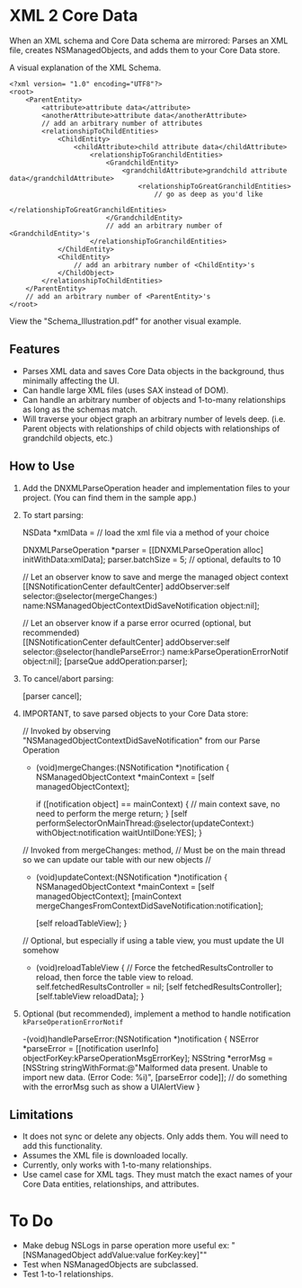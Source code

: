 # XML 2 Core Data
When an XML schema and Core Data schema are mirrored:  Parses an XML file, creates NSManagedObjects, and adds them to your Core Data store.

A visual explanation of the XML Schema.

    <?xml version= "1.0" encoding="UTF8"?>
    <root>
    	<ParentEntity>
    		<attribute>attribute data</attribute>
    		<anotherAttribute>attribute data</anotherAttribute>
            // add an arbitrary number of attributes
    		<relationshipToChildEntities>
    			<ChildEntity>
    				<childAttribute>child attribute data</childAttribute>
                        <relationshipToGranchildEntities>
                            <GrandchildEntity>
                                <grandchildAttribute>grandchild attribute data</grandchildAttribute>
                                    <relationshipToGreatGranchildEntities>
                                        // go as deep as you'd like
                                    </relationshipToGreatGranchildEntities>
                            </GrandchildEntity>
                            // add an arbitrary number of <GrandchildEntity>'s
                        </relationshipToGranchildEntities>
    			</ChildEntity>
                <ChildEntity>
                    // add an arbitrary number of <ChildEntity>'s
                </ChildObject>
            </relationshipToChildEntities>
        </ParentEntity>
        // add an arbitrary number of <ParentEntity>'s
    </root>

View the "Schema_Illustration.pdf" for another visual example.

## Features
* Parses XML data and saves Core Data objects in the background, thus minimally affecting the UI.
* Can handle large XML files (uses SAX instead of DOM).
* Can handle an arbitrary number of objects and 1-to-many relationships as long as the schemas match.
* Will traverse your object graph an arbitrary number of levels deep.  (i.e. Parent objects with relationships of child objects with relationships of grandchild objects, etc.)

## How to Use
1. Add the DNXMLParseOperation header and implementation files to your project.  (You can find them in the sample app.)

2. To start parsing:
    
    NSData *xmlData = // load the xml file via a method of your choice

    DNXMLParseOperation *parser = [[DNXMLParseOperation alloc] initWithData:xmlData];
    parser.batchSize = 5;  // optional, defaults to 10
    
    // Let an observer know to save and merge the managed object context
    [[NSNotificationCenter defaultCenter] addObserver:self
                                             selector:@selector(mergeChanges:)
                                                 name:NSManagedObjectContextDidSaveNotification
                                               object:nil];

    // Let an observer know if a parse error ocurred (optional, but recommended)                                        
    [[NSNotificationCenter defaultCenter] addObserver:self 
                                             selector:@selector(handleParseError:) 
                                                 name:kParseOperationErrorNotif 
                                               object:nil];
    [parseQue addOperation:parser];

3. To cancel/abort parsing:

    [parser cancel];

4. IMPORTANT, to save parsed objects to your Core Data store: 

    // Invoked by observing "NSManagedObjectContextDidSaveNotification" from our Parse Operation
    - (void)mergeChanges:(NSNotification *)notification {
        NSManagedObjectContext *mainContext = [self managedObjectContext];
        
        if ([notification object] == mainContext) {
            // main context save, no need to perform the merge
            return;
        }
        [self performSelectorOnMainThread:@selector(updateContext:) withObject:notification waitUntilDone:YES];
    }

    // Invoked from mergeChanges: method,
    // Must be on the main thread so we can update our table with our new objects
    //
    - (void)updateContext:(NSNotification *)notification
    {
        NSManagedObjectContext *mainContext = [self managedObjectContext];
        [mainContext mergeChangesFromContextDidSaveNotification:notification];
        
        [self reloadTableView];
    }

    // Optional, but especially if using a table view, you must update the UI somehow
    - (void)reloadTableView {
        // Force the fetchedResultsController to reload, then force the table view to reload.
        self.fetchedResultsController = nil;
        [self fetchedResultsController];
        [self.tableView reloadData];
    }

5. Optional (but recommended), implement a method to handle notification `kParseOperationErrorNotif` 

    -(void)handleParseError:(NSNotification *)notification {
        NSError *parseError = [[notification userInfo] objectForKey:kParseOperationMsgErrorKey];
        NSString *errorMsg = [NSString stringWithFormat:@"Malformed data present. Unable to import new data. (Error Code: %i)", [parseError code]];
        // do something with the errorMsg such as show a UIAlertView
    }

## Limitations
* It does not sync or delete any objects.  Only adds them.  You will need to add this functionality.
* Assumes the XML file is downloaded locally.
* Currently, only works with 1-to-many relationships.
* Use camel case for XML tags.  They must match the exact names of your Core Data entities, relationships, and attributes.

# To Do
* Make debug NSLogs in parse operation more useful ex:  "[NSManagedObject addValue:value forKey:key]""
* Test when NSManagedObjects are subclassed.
* Test 1-to-1 relationships.